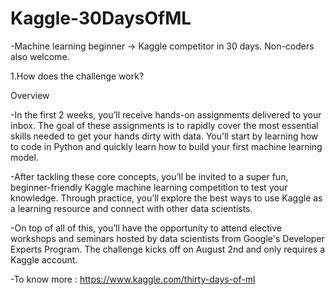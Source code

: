 # Kaggle-30DaysOfML


-Machine learning beginner → Kaggle competitor in 30 days. Non-coders also welcome.

1.How does the challenge work?

Overview
  
  -In the first 2 weeks, you’ll receive hands-on assignments delivered to your inbox. The goal of these assignments is to rapidly cover the most essential skills needed to get your hands dirty with data. You'll start by learning how to code in Python and quickly learn how to build your first machine learning model.

  -After tackling these core concepts, you’ll be invited to a super fun, beginner-friendly Kaggle machine learning competition to test your knowledge. Through practice, you’ll explore the best ways to use Kaggle as a learning resource and connect with other data scientists.

  -On top of all of this, you’ll have the opportunity to attend elective workshops and seminars hosted by data scientists from Google's Developer Experts Program. The challenge kicks off on August 2nd and only requires a Kaggle account.

-To know more : https://www.kaggle.com/thirty-days-of-ml


